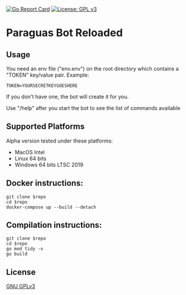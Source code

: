 [![Go Report Card](https://goreportcard.com/badge/github.com/narvikd/paragueroreloaded)](https://goreportcard.com/report/github.com/narvikd/paragueroreloaded)  [![License: GPL v3](https://img.shields.io/badge/License-GPLv3-blue.svg)](https://www.gnu.org/licenses/gpl-3.0)

# Paraguas Bot Reloaded

## Usage
You need an env file ("env.env") on the root directory which contains a "TOKEN" key/value pair.
Example:
```shell
TOKEN=YOURSECRETKEYGOESHERE
```
If you don't have one, the bot will create it for you.

Use "/help" after you start the bot to see the list of commands available

## Supported Platforms
Alpha version tested under these platforms:
* MacOS Intel
* Linux 64 bits
* Windows 64 bits LTSC 2019

## Docker instructions:
```shell
git clone $repo
cd $repo
docker-compose up --build --detach
```

## Compilation instructions:
```shell
git clone $repo
cd $repo
go mod tidy -v
go build
```

## License
[GNU GPLv3](https://www.gnu.org/licenses/gpl-3.0.en.html)